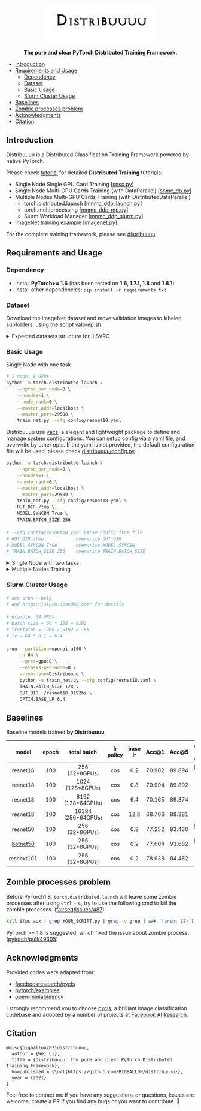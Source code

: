 <div align="center">
<img src="./images/logo.png" width="300px">

**The pure and clear PyTorch Distributed Training Framework.**

</div>

* [Introduction](#introduction)
* [Requirements and Usage](#requirements-and-usage)
  * [Dependency](#dependency)
  * [Dataset](#dataset)
  * [Basic Usage](#basic-usage)
  * [Slurm Cluster Usage](#slurm-cluster-usage)
* [Baselines](#baselines)
* [Zombie processes problem](#zombie-processes-problem)
* [Acknowledgments](#acknowledgments)
* [Citation](#citation)

## Introduction


Distribuuuu is a Distributed Classification Training Framework powered by native PyTorch.

Please check [tutorial](./tutorial/) for detailed **Distributed Training** tutorials:

- Single Node Single GPU Card Training [[snsc.py](./tutorial/snsc.py)]
- Single Node Multi-GPU Cards Training (with DataParallel) [[snmc_dp.py](./tutorial/snmc_dp.py)]
- Multiple Nodes Multi-GPU Cards Training (with DistributedDataParallel)
    - torch.distributed.launch [[mnmc_ddp_launch.py](./tutorial/mnmc_ddp_launch.py)]
    - torch.multiprocessing [[mnmc_ddp_mp.py](./tutorial/mnmc_ddp_mp.py)]
    - Slurm Workload Manager [[mnmc_ddp_slurm.py](./tutorial/mnmc_ddp_slurm.py)]
- ImageNet training example [[imagenet.py](./tutorial/imagenet.py)]

For the complete training framework, please see [distribuuuu](./distribuuuu/). 

## Requirements and Usage

### Dependency

- Install **PyTorch>= 1.6** (has been tested on **1.6, 1.7.1, 1.8** and **1.8.1**)
- Install other dependencies: ``pip install -r requirements.txt``

### Dataset

Download the ImageNet dataset and move validation images to labeled subfolders, using the script [valprep.sh](https://raw.githubusercontent.com/soumith/imagenetloader.torch/master/valprep.sh). 



<details>
  <summary>Expected datasets structure for ILSVRC</summary>

``` 
ILSVRC
|_ train
|  |_ n01440764
|  |_ ...
|  |_ n15075141
|_ val
|  |_ n01440764
|  |_ ...
|  |_ n15075141
|_ ...
```

Create a directory containing symlinks:

``` bash
mkdir -p /path/to/distribuuuu/data
```

Symlink ILSVRC:

``` bash
ln -s /path/to/ILSVRC /path/to/distribuuuu/data/ILSVRC
```

</details>



### Basic Usage

Single Node with one task


``` bash
# 1 node, 8 GPUs
python -m torch.distributed.launch \
    --nproc_per_node=8 \
    --nnodes=1 \
    --node_rank=0 \
    --master_addr=localhost \
    --master_port=29500 \
    train_net.py --cfg config/resnet18.yaml
```

Distribuuuu use [yacs](https://github.com/rbgirshick/yacs), a elegant and lightweight package to define and manage system configurations.
You can setup config via a yaml file, and overwrite by other opts. If the yaml is not provided, the default configuration file will be used, please check [distribuuuu/config.py](./distribuuuu/config.py).

```bash
python -m torch.distributed.launch \
    --nproc_per_node=8 \
    --nnodes=1 \
    --node_rank=0 \
    --master_addr=localhost \
    --master_port=29500 \
    train_net.py --cfg config/resnet18.yaml \
    OUT_DIR /tmp \
    MODEL.SYNCBN True \
    TRAIN.BATCH_SIZE 256

# --cfg config/resnet18.yaml parse config from file
# OUT_DIR /tmp            overwrite OUT_DIR
# MODEL.SYNCBN True       overwrite MODEL.SYNCBN
# TRAIN.BATCH_SIZE 256    overwrite TRAIN.BATCH_SIZE
```


<details>
  <summary>Single Node with two tasks</summary>


```bash
# 1 node, 2 task, 4 GPUs per task (8GPUs)
# task 1:
CUDA_VISIBLE_DEVICES=0,1,2,3 python -m torch.distributed.launch \
    --nproc_per_node=4 \
    --nnodes=2 \
    --node_rank=0 \
    --master_addr=localhost \
    --master_port=29500 \
    train_net.py --cfg config/resnet18.yaml

# task 2:
CUDA_VISIBLE_DEVICES=4,5,6,7 python -m torch.distributed.launch \
    --nproc_per_node=4 \
    --nnodes=2 \
    --node_rank=1 \
    --master_addr=localhost \
    --master_port=29500 \
    train_net.py --cfg config/resnet18.yaml
```

</details>

<details>
  <summary>Multiple Nodes Training</summary>

```bash
# 2 node, 8 GPUs per node (16GPUs)
# node 1:
python -m torch.distributed.launch \
    --nproc_per_node=8 \
    --nnodes=2 \
    --node_rank=0 \
    --master_addr="10.198.189.10" \
    --master_port=29500 \
    train_net.py --cfg config/resnet18.yaml

# node 2:
python -m torch.distributed.launch \
    --nproc_per_node=8 \
    --nnodes=2 \
    --node_rank=1 \
    --master_addr="10.198.189.10" \
    --master_port=29500 \
    train_net.py --cfg config/resnet18.yaml
```

</details>

### Slurm Cluster Usage

```bash
# see srun --help 
# and https://slurm.schedmd.com/ for details

# example: 64 GPUs
# batch size = 64 * 128 = 8192
# itertaion = 128k / 8192 = 156 
# lr = 64 * 0.1 = 6.4

srun --partition=openai-a100 \
     -n 64 \
     --gres=gpu:8 \
     --ntasks-per-node=8 \
     --job-name=Distribuuuu \
     python -u train_net.py --cfg config/resnet18.yaml \
     TRAIN.BATCH_SIZE 128 \
     OUT_DIR ./resnet18_8192bs \
     OPTIM.BASE_LR 6.4
```

## Baselines

Baseline models trained **by Distribuuuu**:

|                    model                     | epoch |    total batch     | lr policy | base lr | Acc@1  | Acc@5  |                                                       model / config                                                        |
| :------------------------------------------: | :---: | :----------------: | :-------: | :-----: | :----: | :----: | :-------------------------------------------------------------------------------------------------------------------------: |
|                   resnet18                   |  100  |   256 (32*8GPUs)   |    cos    |   0.2   | 70.902 | 89.894 | [Drive](https://drive.google.com/file/d/18a6QFc_DoTHo3TWkN_EsptyGmhF97sVw/view?usp=sharing) / [cfg](./config/resnet18.yaml) |
|                   resnet18                   |  100  |  1024 (128*8GPUs)  |    cos    |   0.8   | 70.994 | 89.892 |                                                                                                                             |
|                   resnet18                   |  100  | 8192 (128*64GPUs)  |    cos    |   6.4   | 70.165 | 89.374 |                                                                                                                             |
|                   resnet18                   |  100  | 16384 (256*64GPUs) |    cos    |  12.8   | 68.766 | 88.381 |                                                                                                                             |
|                   resnet50                   |  100  |   256 (32*8GPUs)   |    cos    |   0.2   | 77.252 | 93.430 | [Drive](https://drive.google.com/file/d/1rUY1mSYTxe7jWzzcWrreg398tbSNXtnv/view?usp=sharing) / [cfg](./config/resnet50.yaml) |
| [botnet50](https://arxiv.org/abs/2101.11605) |  100  |   256 (32*8GPUs)   |    cos    |   0.2   | 77.604 | 93.682 | [Drive](https://drive.google.com/file/d/1-jvhJaMyy-KziAuFnmt5rkoZrm5364UF/view?usp=sharing) / [cfg](./config/botnet50.yaml) |
|                  resnext101                  |  100  |   256 (32*8GPUs)   |    cos    |   0.2   | 78.938 | 94.482 |                                                                                                                             |
## Zombie processes problem


Before PyTorch1.8, ``torch.distributed.launch`` will leave some zombie processes after using  ``Ctrl`` + ``C``, try to use the following cmd to kill the zombie processes. ([fairseq/issues/487](https://github.com/pytorch/fairseq/issues/487)):

```bash
kill $(ps aux | grep YOUR_SCRIPT.py | grep -v grep | awk '{print $2}')
```

PyTorch >= 1.8 is suggested, which fixed the issue about zombie process. ([pytorch/pull/49305](https://github.com/pytorch/pytorch/pull/49305))


## Acknowledgments

Provided codes were adapted from:

- [facebookresearch/pycls](https://github.com/facebookresearch/pycls)
- [pytorch/examples](https://github.com/pytorch/examples/)
- [open-mmlab/mmcv](https://github.com/open-mmlab/mmcv)

I strongly recommend you to choose [pycls](https://github.com/facebookresearch/pycls), a brilliant image classification codebase and adopted by a number of projects at [Facebook AI Research](https://github.com/facebookresearch).



## Citation

```
@misc{bigballon2021distribuuuu,
  author = {Wei Li},
  title = {Distribuuuu: The pure and clear PyTorch Distributed Training Framework},
  howpublished = {\url{https://github.com/BIGBALLON/distribuuuu}},
  year = {2021}
}
```

Feel free to contact me if you have any suggestions or questions, issues are welcome,
create a PR if you find any bugs or you want to contribute. :cake:
